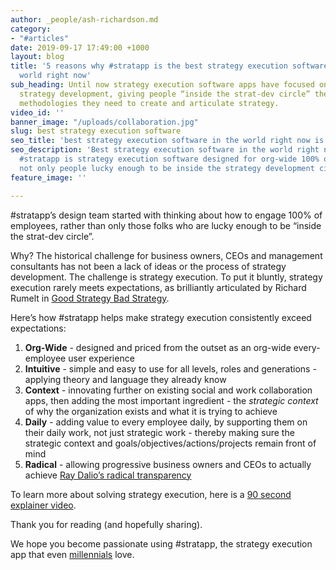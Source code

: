 ```yaml
---
author: _people/ash-richardson.md
category:
- "#articles"
date: 2019-09-17 17:49:00 +1000
layout: blog
title: '5 reasons why #stratapp is the best strategy execution software app in the
  world right now'
sub_heading: Until now strategy execution software apps have focused on ideation and
  strategy development, giving people “inside the strat-dev circle” the tools and
  methodologies they need to create and articulate strategy.
video_id: ''
banner_image: "/uploads/collaboration.jpg"
slug: best strategy execution software
seo_title: 'best strategy execution software in the world right now is #stratapp'
seo_description: 'Best strategy execution software in the world right now is #stratapp.
  #stratapp is strategy execution software designed for org-wide 100% of employees,
  not only people lucky enough to be inside the strategy development circle.'
feature_image: ''

---
```

\#stratapp’s design team started with thinking about how to engage 100% of employees, rather than only those folks who are lucky enough to be “inside the strat-dev circle”.

Why? The historical challenge for business owners, CEOs and management consultants has not been a lack of ideas or the process of strategy development. The challenge is strategy execution. To put it bluntly, strategy execution rarely meets expectations, as brilliantly articulated by Richard Rumelt in [Good Strategy Bad Strategy](https://stratapp.ai/good-strategy-bad-strategy-by-richard-rumelt/ "Good Strategy Bad Strategy").

Here’s how #stratapp helps make strategy execution consistently exceed expectations:

1. **Org-Wide** - designed and priced from the outset as an org-wide every-employee user experience
2. **Intuitive** - simple and easy to use for all levels, roles and generations - applying theory and language they already know
3. **Context** - innovating further on existing social and work collaboration apps, then adding the most important ingredient - the _strategic context_ of why the organization exists and what it is trying to achieve
4. **Daily** - adding value to every employee daily, by supporting them on their daily work, not just strategic work - thereby making sure the strategic context and goals/objectives/actions/projects remain front of mind
5. **Radical** - allowing progressive business owners and CEOs to actually achieve [Ray Dalio’s radical transparency](https://stratapp.ai/blog/radical-transparency/ "Radical Transparency from Ray Dalio")

To learn more about solving strategy execution, here is a [90 second explainer video](https://stratapp.ai/blog/stratapp-explainer-video/ "#stratapp explainer video").

Thank you for reading (and hopefully sharing).

We hope you become passionate using #stratapp, the strategy execution app that even [millennials](https://stratapp.ai/blog/millennials/ "Millennials vs Y Gen") love.